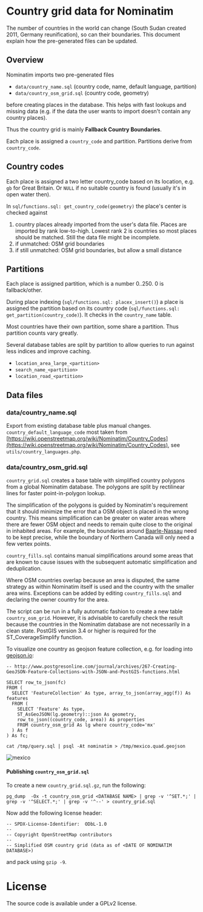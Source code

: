 
Country grid data for Nominatim
===============================

The number of countries in the world can change (South Sudan created 2011, Germany reunification), so can their boundaries. This document explain how the pre-generated files can be updated.


Overview
--------

Nominatim imports two pre-generated files

   * `data/country_name.sql` (country code, name, default language, partition)
   * `data/country_osm_grid.sql` (country code, geometry)

before creating places in the database. This helps with fast lookups and missing data (e.g. if the data the user wants to import doesn't contain any country places).

Thus the country grid is mainly **Fallback Country Boundaries**.

Each place is assigned a `country_code` and partition. Partitions derive from `country_code`.


Country codes
-------------

Each place is assigned a two letter country_code based on its location, e.g. `gb` for Great Britain. Or `NULL` if no suitable country is found (usually it's in open water then).

In `sql/functions.sql: get_country_code(geometry)` the place's center is checked against

   1. country places already imported from the user's data file. Places are imported by rank low-to-high. Lowest rank 2 is countries so most places should be matched. Still the data file might be incomplete.
   2. if unmatched: OSM grid boundaries
   3. if still unmatched: OSM grid boundaries, but allow a small distance




Partitions
----------

Each place is assigned partition, which is a number 0..250. 0 is fallback/other.

During place indexing (`sql/functions.sql: placex_insert()`) a place is assigned the partition based on its country code (`sql/functions.sql: get_partition(country_code)`). It checks in the `country_name` table.

Most countries have their own partition, some share a partition. Thus partition counts vary greatly.

Several database tables are split by partition to allow queries to run against less indices and improve caching.

   * `location_area_large_<partition>`
   * `search_name_<partition>`
   * `location_road_<partition>`





Data files
----------

### data/country_name.sql

Export from existing database table plus manual changes. `country_default_language_code` most taken from [https://wiki.openstreetmap.org/wiki/Nominatim/Country_Codes](https://wiki.openstreetmap.org/wiki/Nominatim/Country_Codes), see `utils/country_languages.php`.



### data/country_osm_grid.sql

`country_grid.sql` creates a base table with simplified country polygons from a
global Nominatim database. The polygons are split by rectilinear lines for
faster point-in-polygon lookup.

The simplification of the polygons is guided by Nominatim's requirement that
it should minimize the error that a OSM object is placed in the wrong country.
This means simplification can be greater on water areas where there are
fewer OSM object and needs to remain quite close to the original in
inhabited areas. For example, the boundaries around
[Baarle-Nassau](https://www.openstreetmap.org/#map=15/51.4414/4.9339)
need to be kept precise, while the boundary of Northern Canada will only
need a few vertex points.

`country_fills.sql` contains manual simplifications around some areas that
are known to cause issues with the subsequent automatic simplification and
deduplication.

Where OSM countries overlap because an area is disputed, the same strategy
as within Nominatim itself is used and the country with the smaller area wins.
Exceptions can be added by editing `country_fills.sql` and declaring the
owner country for the area.

The script can be run in a fully automatic fashion to create a new table
`country_osm_grid`. However, it is advisable to carefully check the result
because the countries in the Nominatim database are not necessarily in a
clean state. PostGIS version 3.4 or higher is required for the
ST_CoverageSimplify function.

To visualize one country as geojson feature collection,
e.g. for loading into [geojson.io](http://geojson.io/):

```
-- http://www.postgresonline.com/journal/archives/267-Creating-GeoJSON-Feature-Collections-with-JSON-and-PostGIS-functions.html

SELECT row_to_json(fc)
FROM (
  SELECT 'FeatureCollection' As type, array_to_json(array_agg(f)) As features
  FROM (
    SELECT 'Feature' As type,
    ST_AsGeoJSON(lg.geometry)::json As geometry,
    row_to_json((country_code, area)) As properties
    FROM country_osm_grid As lg where country_code='mx'
  ) As f
) As fc;
```

`cat /tmp/query.sql | psql -At nominatim > /tmp/mexico.quad.geojson`

![mexico](mexico.quad.png)

#### Publishing `country_osm_grid.sql`

To create a new `country_grid.sql.gz`, run the following:

```
pg_dump  -Ox -t country_osm_grid <DATABASE NAME> | grep -v '^SET.*;' | grep -v '^SELECT.*;' | grep -v '^--' > country_grid.sql
```

Now add the following license header:

```
-- SPDX-License-Identifier:  ODbL-1.0
--
-- Copyright OpenStreetMap contributors
--
-- Simplified OSM country grid (data as of <DATE OF NOMINATIM DATABASE>)
```

and pack using `gzip -9`.

License
=======

The source code is available under a GPLv2 license.
